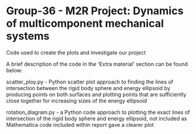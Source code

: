 # Group-36 - M2R Project: Dynamics of multicomponent mechanical systems
Code used to create the plots and investigate our project

A brief description of the code in the 'Extra material' section can be found below:

scatter_ploy.py - Python scatter plot approach to finding the lines of intersection between the rigid body sphere and energy ellipsoid by producing points on both surfaces and plotting points that are sufficiently close together for increasing sizes of the energy ellipsoid

rotation_diagram.py - a Python code approach to plotting the exact lines of intersection of the rigid body sphere and energy ellipsoid, not included as Mathematica code included within report gave a clearer plot
